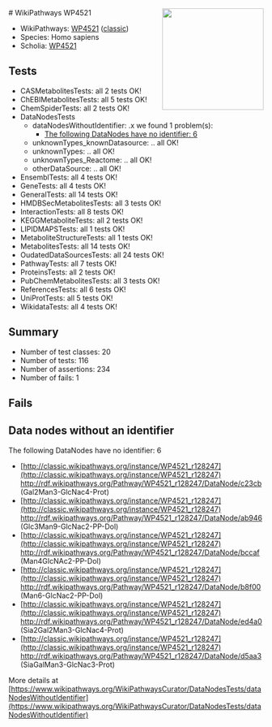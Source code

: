 <img style="float: right; width: 200px" src="https://upload.wikimedia.org/wikipedia/commons/thumb/8/83/Wplogo_with_text_500.png/640px-Wplogo_with_text_500.png" />
# WikiPathways WP4521

* WikiPathways: [WP4521](https://wikipathways.org/pathways/WP4521) ([classic](https://classic.wikipathways.org/instance/WP4521))
* Species: Homo sapiens
* Scholia: [WP4521](https://scholia.toolforge.org/wikipathways/WP4521)
## Tests
* CASMetabolitesTests: all 2 tests OK!
* ChEBIMetabolitesTests: all 5 tests OK!
* ChemSpiderTests: all 2 tests OK!
* DataNodesTests
    * dataNodesWithoutIdentifier: .x we found 1 problem(s):
        * [The following DataNodes have no identifier: 6](#d2d32fa5)
    * unknownTypes_knownDatasource: .. all OK!
    * unknownTypes: .. all OK!
    * unknownTypes_Reactome: .. all OK!
    * otherDataSource: .. all OK!
* EnsemblTests: all 4 tests OK!
* GeneTests: all 4 tests OK!
* GeneralTests: all 14 tests OK!
* HMDBSecMetabolitesTests: all 3 tests OK!
* InteractionTests: all 8 tests OK!
* KEGGMetaboliteTests: all 2 tests OK!
* LIPIDMAPSTests: all 1 tests OK!
* MetaboliteStructureTests: all 1 tests OK!
* MetabolitesTests: all 14 tests OK!
* OudatedDataSourcesTests: all 24 tests OK!
* PathwayTests: all 7 tests OK!
* ProteinsTests: all 2 tests OK!
* PubChemMetabolitesTests: all 3 tests OK!
* ReferencesTests: all 6 tests OK!
* UniProtTests: all 5 tests OK!
* WikidataTests: all 4 tests OK!


## Summary

* Number of test classes: 20
* Number of tests: 116
* Number of assertions: 234
* Number of fails: 1

## Fails

<a name="d2d32fa5" />

## Data nodes without an identifier

The following DataNodes have no identifier: 6

* [http://classic.wikipathways.org/instance/WP4521_r128247](http://classic.wikipathways.org/instance/WP4521_r128247) http://rdf.wikipathways.org/Pathway/WP4521_r128247/DataNode/c23cb (Gal2Man3-GlcNac4-Prot)
* [http://classic.wikipathways.org/instance/WP4521_r128247](http://classic.wikipathways.org/instance/WP4521_r128247) http://rdf.wikipathways.org/Pathway/WP4521_r128247/DataNode/ab946 (Glc3Man9-GlcNac2-PP-Dol)
* [http://classic.wikipathways.org/instance/WP4521_r128247](http://classic.wikipathways.org/instance/WP4521_r128247) http://rdf.wikipathways.org/Pathway/WP4521_r128247/DataNode/bccaf (Man4GIcNAc2-PP-Dol)
* [http://classic.wikipathways.org/instance/WP4521_r128247](http://classic.wikipathways.org/instance/WP4521_r128247) http://rdf.wikipathways.org/Pathway/WP4521_r128247/DataNode/b8f00 (Man6-GlcNac2-PP-Dol)
* [http://classic.wikipathways.org/instance/WP4521_r128247](http://classic.wikipathways.org/instance/WP4521_r128247) http://rdf.wikipathways.org/Pathway/WP4521_r128247/DataNode/ed4a0 (Sia2Gal2Man3-GlcNac4-Prot)
* [http://classic.wikipathways.org/instance/WP4521_r128247](http://classic.wikipathways.org/instance/WP4521_r128247) http://rdf.wikipathways.org/Pathway/WP4521_r128247/DataNode/d5aa3 (SiaGalMan3-GlcNac3-Prot)


More details at [https://www.wikipathways.org/WikiPathwaysCurator/DataNodesTests/dataNodesWithoutIdentifier](https://www.wikipathways.org/WikiPathwaysCurator/DataNodesTests/dataNodesWithoutIdentifier)

